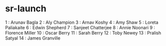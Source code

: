 # sr-launch

1  : Arunav Bagla
2  : Aly Champion
3  : Arnav Koshy
4  : Amy Shaw
5  : Loreta Paliakaite
6  : Edwin Shepherd
7  : Sanjeet Chatterjee
8  : Annie Noonari
9  : Florence Miller
10  : Oscar Berry
11  : Sarah Berry
12  : Toby Newey
13  : Pralish Satyal
14  : James Granville
